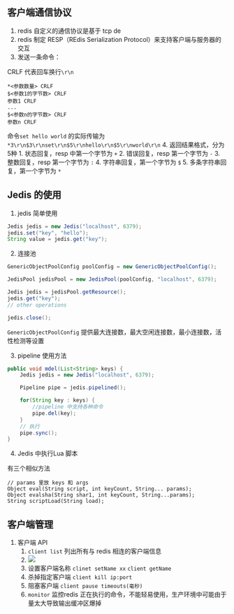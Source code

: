 ## 客户端通信协议

1. redis 自定义的通信协议是基于 tcp de
2. redis 制定 RESP（REdis Serialization Protocol）来支持客户端与服务器的交互
3. 发送一条命令：  

CRLF 代表回车换行`\r\n`
```text
*<参数数量> CRLF
$<参数1的字节数> CRLF
参数1 CRLF
...
$<参数n的字节数> CRLF
参数n CRLF
```
命令`set hello world` 的实际传输为 `*3\r\n$3\r\nset\r\n$5\r\nhello\r\n$5\r\nworld\r\n`
4. 返回结果格式，分为5种
    1. 状态回复，resp 中第一个字节为 `+`
    2. 错误回复，resp 第一个字节为 `-`
    3. 整数回复，resp 第一个字节为 `:`
    4. 字符串回复，第一个字节为 `$`
    5. 多条字符串回复，第一个字节为 `*`

## Jedis 的使用

1. jedis 简单使用

```java
Jedis jedis = new Jedis("localhost", 6379);
jedis.set("key", "hello");
String value = jedis.get("key");
```
2. 连接池

```java
GenericObjectPoolConfig poolConfig = new GenericObjectPoolConfig();

JedisPool jedisPool = new JedisPool(poolConfig, "localhost", 6379);

Jedis jedis = jedisPool.getResource();
jedis.get("key");
// other operations

jedis.close();
```

`GenericObjectPoolConfig` 提供最大连接数，最大空闲连接数，最小连接数，活性检测等设置

3. pipeline 使用方法

```java
public void mdel(List<String> keys) {
    Jedis jedis = new Jedis("localhost", 6379);

    Pipeline pipe = jedis.pipelined();

    for(String key : keys) {
        //pipeline 中支持各种命令
        pipe.del(key);
    }
    // 执行
    pipe.sync();
}
```

4. Jedis 中执行Lua 脚本

有三个相似方法
```
// params 里放 keys 和 args
Object eval(String script, int keyCount, String... params);
Object evalsha(String shar1, int keyCount, String...params);
String scriptLoad(String load);
```

## 客户端管理

1. 客户端 API
    1. `client list` 列出所有与 redis 相连的客户端信息
    2. ![](https://note.youdao.com/yws/public/resource/32ea1858ff2e15f7e155e45799a1c696/xmlnote/65B0FB8DE8B44C75AE79EE24DCCAA41C/22869)
    3. 设置客户端名称 `clinet setName xx` `client getName`
    4. 杀掉指定客户端 `client kill ip:port`
    5. 阻塞客户端 `client pause timeouts(毫秒)`
    6. `monitor` 监控redis 正在执行的命令，不能轻易使用，生产环境中可能由于量太大导致输出缓冲区爆掉
